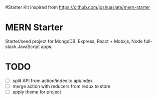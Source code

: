 
#Starter Kit
Inspired from https://github.com/joshuaslate/mern-starter

# MERN Starter
Starter/seed project for MongoDB, Express, React + Mobxjs, Node full-stack JavaScript apps.

# TODO

- [ ] split API from action/index to api/index
- [ ] merge action with reducers from redux to store
- [ ] apply theme for project
